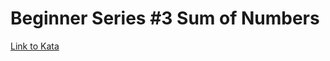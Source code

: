 # Beginner Series &#35;3 Sum of Numbers

[Link to Kata](https://www.codewars.com/kata/55f2b110f61eb01779000053)